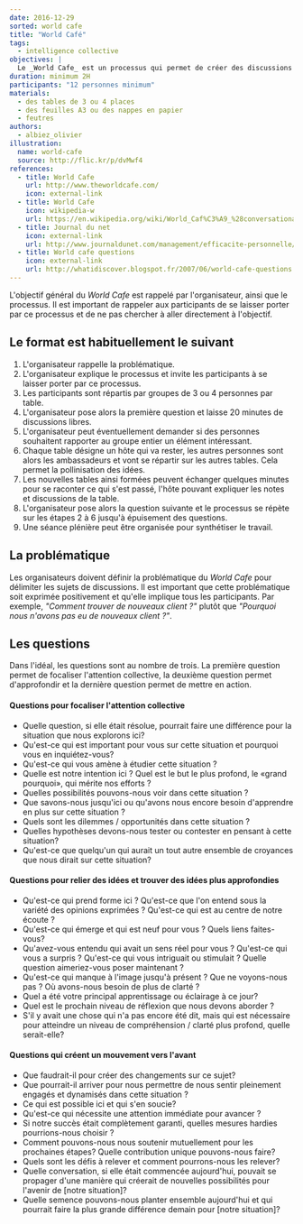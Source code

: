 ```yaml
---
date: 2016-12-29
sorted: world cafe
title: "World Café"
tags:
  - intelligence collective
objectives: |
  Le _World Cafe_ est un processus qui permet de créer des discussions en profondeur et de faire émerger une intelligence collective.
duration: minimum 2H
participants: "12 personnes minimum"
materials:
  - des tables de 3 ou 4 places
  - des feuilles A3 ou des nappes en papier
  - feutres
authors:
  - albiez_olivier
illustration:
  name: world-cafe
  source: http://flic.kr/p/dvMwf4
references:
  - title: World Cafe
    url: http://www.theworldcafe.com/
    icon: external-link
  - title: World Cafe
    icon: wikipedia-w
    url: https://en.wikipedia.org/wiki/World_Caf%C3%A9_%28conversational_process%29
  - title: Journal du net
    icon: external-link
    url: http://www.journaldunet.com/management/efficacite-personnelle/1154533-world-cafe/
  - title: World cafe questions
    icon: external-link
    url: http://whatidiscover.blogspot.fr/2007/06/world-cafe-questions.html
---
```


L'objectif général du _World Cafe_ est rappelé par l'organisateur, ainsi que le processus. Il est important de rappeler aux participants de se laisser porter par ce processus et de ne pas chercher à aller directement à l'objectif.


## Le format est habituellement le suivant

1. L'organisateur rappelle la problématique.
2. L'organisateur explique le processus et invite les participants à se laisser porter par ce processus.
3. Les participants sont répartis par groupes de 3 ou 4 personnes par table.
4. L'organisateur pose alors la première question et laisse 20 minutes de discussions libres.
5. L'organisateur peut éventuellement demander si des personnes souhaitent rapporter au groupe entier un élément intéressant.
6. Chaque table désigne un hôte qui va rester, les autres personnes sont alors les ambassadeurs et vont se répartir sur les autres tables. Cela permet la pollinisation des idées.
7. Les nouvelles tables ainsi formées peuvent échanger quelques minutes pour se raconter ce qui s'est passé, l'hôte pouvant expliquer les notes et discussions de la table.
8. L'organisateur pose alors la question suivante et le processus se répète sur les étapes 2 à 6 jusqu'à épuisement des questions.
9. Une séance plénière peut être organisée pour synthétiser le travail.


## La problématique

Les organisateurs doivent définir la problématique du _World Cafe_ pour délimiter les sujets de discussions.
Il est important que cette problématique soit exprimée positivement et qu'elle implique tous les participants.
Par exemple, _"Comment trouver de nouveaux client ?"_ plutôt que _"Pourquoi nous n'avons pas eu de nouveaux client ?"_.


## Les questions

Dans l'idéal, les questions sont au nombre de trois. La première question permet de focaliser l'attention collective, la deuxième question permet d'approfondir et la dernière question permet de mettre en action.

#### Questions pour focaliser l'attention collective

- Quelle question, si elle était résolue, pourrait faire une différence pour la situation que nous explorons ici?
- Qu'est-ce qui est important pour vous sur cette situation et pourquoi vous en inquiétez-vous?
- Qu'est-ce qui vous amène à étudier cette situation ?
- Quelle est notre intention ici ? Quel est le but le plus profond, le «grand pourquoi», qui mérite nos efforts ?
- Quelles possibilités pouvons-nous voir dans cette situation ?
- Que savons-nous jusqu'ici ou qu'avons nous encore besoin d'apprendre en plus sur cette situation ?
- Quels sont les dilemmes / opportunités dans cette situation ?
- Quelles hypothèses devons-nous tester ou contester en pensant à cette situation?
- Qu'est-ce que quelqu'un qui aurait un tout autre ensemble de croyances que nous dirait sur cette situation?


#### Questions pour relier des idées et trouver des idées plus approfondies

- Qu'est-ce qui prend forme ici ? Qu'est-ce que l'on entend sous la variété des opinions exprimées ? Qu'est-ce qui est au centre de notre écoute ?
- Qu'est-ce qui émerge et qui est neuf pour vous ? Quels liens faites-vous?
- Qu'avez-vous entendu qui avait un sens réel pour vous ? Qu'est-ce qui vous a surpris ? Qu'est-ce qui vous intriguait ou stimulait ? Quelle question aimeriez-vous poser maintenant ?
- Qu'est-ce qui manque à l'image jusqu'à présent ? Que ne voyons-nous pas ? Où avons-nous besoin de plus de clarté ?
- Quel a été votre principal apprentissage ou éclairage à ce jour?
- Quel est le prochain niveau de réflexion que nous devons aborder ?
- S'il y avait une chose qui n'a pas encore été dit, mais qui est nécessaire pour atteindre un niveau de compréhension / clarté plus profond, quelle serait-elle?


#### Questions qui créent un mouvement vers l'avant

- Que faudrait-il pour créer des changements sur ce sujet?
- Que pourrait-il arriver pour nous permettre de nous sentir pleinement engagés et dynamisés dans cette situation ?
- Ce qui est possible ici et qui s'en soucie?
- Qu'est-ce qui nécessite une attention immédiate pour avancer ?
- Si notre succès était complètement garanti, quelles mesures hardies pourrions-nous choisir ?
- Comment pouvons-nous nous soutenir mutuellement pour les prochaines étapes? Quelle contribution unique pouvons-nous faire?
- Quels sont les défis à relever et comment pourrons-nous les relever?
- Quelle conversation, si elle était commencée aujourd'hui, pouvait se propager d'une manière qui créerait de nouvelles possibilités pour l'avenir de [notre situation]?
- Quelle semence pouvons-nous planter ensemble aujourd'hui et qui pourrait faire la plus grande différence demain pour [notre situation]?
